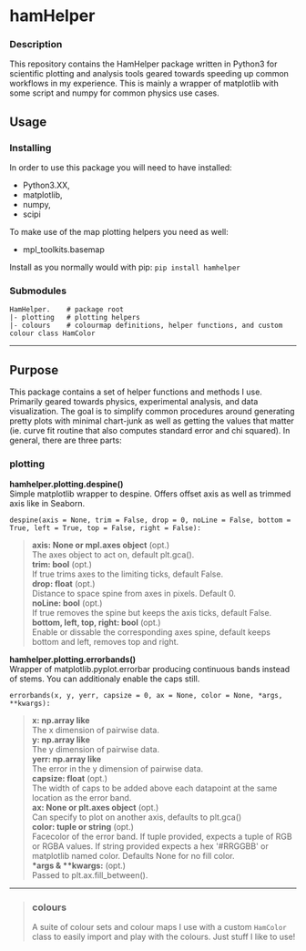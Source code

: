 # hamHelper

### Description
This repository contains the HamHelper package written in Python3 for scientific plotting and analysis tools geared towards speeding up common workflows in my experience. This is mainly a wrapper of matplotlib with some script and numpy for common physics use cases.


## Usage

### Installing

In order to use this package you will need to have installed:  
 - Python3.XX,  
 - matplotlib,  
 - numpy,  
 - scipi
 
 To make use of the map plotting helpers you need as well:  
  - mpl_toolkits.basemap
 
Install as you normally would with pip: `pip install hamhelper`

### Submodules

```
HamHelper.    # package root
|- plotting   # plotting helpers
|- colours    # colourmap definitions, helper functions, and custom colour class HamColor 
```

---
## Purpose

This package contains a set of helper functions and methods I use. Primarily geared towards physics, experimental analysis, and data visualization. The goal is to simplify common procedures around generating pretty plots with minimal chart-junk as well as getting the values that matter (ie. curve fit routine that also computes standard error and chi squared). In general, there are three parts:

### plotting
**hamhelper.plotting.despine()**  
Simple matplotlib wrapper to despine. Offers offset axis as well as trimmed axis like in Seaborn.  
```
despine(axis = None, trim = False, drop = 0, noLine = False, bottom = True, left = True, top = False, right = False):  
```
> **axis: None or mpl.axes object** (opt.)  
>     The axes object to act on, default plt.gca().  
> **trim: bool** (opt.)  
>     If true trims axes to the limiting ticks, default False.  
> **drop: float** (opt.)  
>     Distance to space spine from axes in pixels. Default 0.  
> **noLine: bool** (opt.)  
>     If true removes the spine but keeps the axis ticks, default False.  
> **bottom, left, top, right: bool** (opt.)  
>     Enable or dissable the corresponding axes spine, default keeps bottom and left, removes top and right.  


**hamhelper.plotting.errorbands()**  
Wrapper of matplotlib.pyplot.errorbar producing continuous bands instead of stems. You can additionaly enable the caps still.  
```
errorbands(x, y, yerr, capsize = 0, ax = None, color = None, *args, **kwargs):  
```
> **x: np.array like**  
>     The x dimension of pairwise data.  
> **y: np.array like**  
>     The y dimension of pairwise data.  
> **yerr: np.array like**  
>     The error in the y dimension of pairwise data.  
> **capsize: float** (opt.)  
>     The width of caps to be added above each datapoint at the same location as the error band.  
> **ax: None or plt.axes object** (opt.)  
>     Can specify to plot on another axis, defaults to plt.gca()  
> **color: tuple or string** (opt.)  
>     Facecolor of the error band. If tuple provided, expects a tuple of RGB or RGBA values. If string provided expects a hex '#RRGGBB' or matplotlib named color. Defaults None for no fill color.  
> <b>\*args & \*\*kwargs:</b> (opt.)  
>     Passed to plt.ax.fill\_between().  

---
> ### colours
> A suite of colour sets and colour maps I use with a custom `HamColor` class to easily import and play with the colours. Just stuff I like to use!
